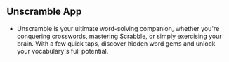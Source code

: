 ## Unscramble App

- Unscramble is your ultimate word-solving companion, whether you're conquering crosswords, 
mastering Scrabble, or simply exercising your brain. With a few quick taps, 
discover hidden word gems and unlock your vocabulary's full potential.


